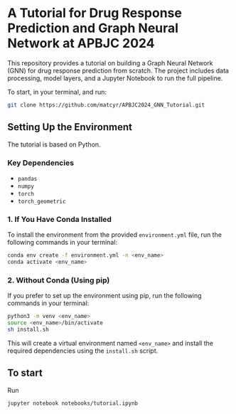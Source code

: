 # A Tutorial for Drug Response Prediction and Graph Neural Network at APBJC 2024

This repository provides a tutorial on building a Graph Neural Network (GNN) for drug response prediction from scratch. The project includes data processing, model layers, and a Jupyter Notebook to run the full pipeline.

To start, in your terminal, and run:
```bash
git clone https://github.com/matcyr/APBJC2024_GNN_Tutorial.git
```

## Setting Up the Environment
The tutorial is based on Python.
### Key Dependencies
- `pandas`
- `numpy`
- `torch`
- `torch_geometric`

### 1. If You Have Conda Installed
To install the environment from the provided `environment.yml` file, run the following commands in your terminal:

```bash
conda env create -f environment.yml -n <env_name>
conda activate <env_name>
```

### 2. Without Conda (Using pip)
If you prefer to set up the environment using pip, run the following commands in your terminal:

```bash
python3 -m venv <env_name>
source <env_name>/bin/activate
sh install.sh
```

This will create a virtual environment named `<env_name>` and install the required dependencies using the `install.sh` script.

## To start
Run
```bash
jupyter notebook notebooks/tutorial.ipynb
```